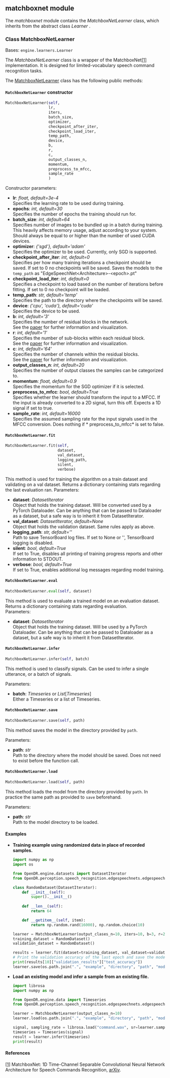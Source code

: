 ## matchboxnet module

The *matchboxnet* module contains the *MatchboxNetLearner* class, which inherits from the abstract class *Learner*
.

### Class MatchboxNetLearner

Bases: `engine.learners.Learner`

The *MatchboxNetLearner* class is a wrapper of the MatchboxNet[[1]](#matchboxnet-arxiv) implementation. It is designed 
for limited-vocabulary speech command recognition tasks.

The [MatchboxNetLearner](#src.perception.speech_recognition.edgespeechnets_learner.py) class has the following public
methods:

#### `MatchboxNetLearner` constructor

```python
MatchboxNetLearner(self,
                   lr,
                   iters,
                   batch_size,
                   optimizer,
                   checkpoint_after_iter,
                   checkpoint_load_iter,
                   temp_path,
                   device,
                   b,
                   r,
                   c,
                   output_classes_n,
                   momentum,
                   preprocess_to_mfcc,
                   sample_rate
                   )
```

Constructor parameters:

- **lr**: *float, default=3e-4*  
  Specifies the learning rate to be used during training.
- **epochs**: *int, default=30*  
  Specifies the number of epochs the training should run for.
- **batch_size**: *int, default=64*  
  Specifies number of images to be bundled up in a batch during training.  
  This heavily affects memory usage, adjust
  according to your system. Should always be equal to or higher than the number of used CUDA devices.
- **optimizer**: *{'sgd'}, default='adam'*  
  Specifies the optimizer to be used. Currently, only SGD is supported.
- **checkpoint_after_iter**: *int, default=0*  
  Specifies per how many training iterations a checkpoint should be saved. If set to 0 no checkpoints will be saved.
  Saves the models to the `temp_path` as "EdgeSpeechNet\<Architecture\>-\<epoch\>.pt"
- **checkpoint_load_iter**: *int, default=0*   
  Specifies a checkpoint to load based on the number of iterations before fitting. If set to 0 no checkpoint will be
  loaded.
- **temp_path**: *str, default='temp'*  
  Specifies the path to the directory where the checkpoints will be saved.
- **device**: *{'cpu', 'cuda'}, default='cuda'*  
  Specifies the device to be used.
- **b**: *int, default='3'*  
  Specifies the number of residual blocks in the network.  
  See the [paper](#matchboxnet-arxiv) for further information and visualization.
- **r**: *int, default='1'*  
  Specifies the number of sub-blocks within each residual block.  
  See the [paper](#matchboxnet-arxiv) for further information and visualization.
- **c**: *int, default='64'*  
  Specifies the number of channels within the residual blocks.  
  See the [paper](#matchboxnet-arxiv) for further information and visualization.
- **output_classes_n**: *int, default=20*  
  Specifies the number of output classes the samples can be categorized to.
- **momentum**: *float, default=0.9*  
  Specifies the momentum for the SGD optimizer if it is selected.
- **preprocess_to_mfcc**: *bool, default=True*  
  Specifies whether the learner should transform the input to a MFCC. If the input is already converted to a 2D signal,
  turn this off. Expects a 1D signal if set to true.
- **sample_rate**: *int, default=16000*  
  Specifies the assumed sampling rate for the input signals used in the MFCC conversion. Does nothing if  *
  preprocess_to_mfcc* is set to false.

#### `MatchboxNetLearner.fit`

```python
MatchboxNetLearner.fit(self,
                       dataset,
                       val_dataset,
                       logging_path,
                       silent,
                       verbose)
```

This method is used for training the algorithm on a train dataset and validating on a val dataset. Returns a dictionary
containing stats regarding the last evaluation ran. Parameters:

- **dataset**: *DatasetIterator*  
  Object that holds the training dataset. Will be converted used by a PyTorch Dataloader. Can be anything that can be
  passed to Dataloader as a dataset, but a safe way is to inherit it from DatasetIterator.
- **val_dataset**: *DatasetIterator, default=None*  
  Object that holds the validation dataset. Same rules apply as above.
- **logging_path**: *str, default=''*  
  Path to save TensorBoard log files. If set to None or '', TensorBoard logging is disabled.
- **silent**: *bool, default=True*  
  If set to True, disables all printing of training progress reports and other information to STDOUT.
- **verbose**: *bool, default=True*  
  If set to True, enables additional log messages regarding model training.

#### `MatchboxNetLearner.eval`

```python
MatchboxNetLearner.eval(self, dataset)
```

This method is used to evaluate a trained model on an evaluation dataset. Returns a dictionary containing stats
regarding evaluation.  
Parameters:

- **dataset**: *DatasetIterator*  
  Object that holds the training dataset. Will be used by a PyTorch Dataloader. Can be anything that can be passed to
  Dataloader as a dataset, but a safe way is to inherit it from DatasetIterator.

#### `MatchboxNetLearner.infer`

```python
MatchboxNetLearner.infer(self, batch)
```

This method is used to classify signals. Can be used to infer a single utterance, or a batch of signals.

Parameters:

- **batch**: *Timeseries* or *List*[*Timeseries*]   
  Either a Timeseries or a list of Timeseries.

#### `MatchboxNetLearner.save`

```python
MatchboxNetLearner.save(self, path)
```

This method saves the model in the directory provided by `path`.

Parameters:

- **path**: *str*  
  Path to the directory where the model should be saved. Does not need to exist before the function call.

#### `MatchboxNetLearner.load`

```python
MatchboxNetLearner.load(self, path)
```

This method loads the model from the directory provided by `path`. In practice the same path as provided to `save`
beforehand.

Parameters:

- **path**: *str*  
  Path to the model directory to be loaded.

#### Examples

* **Training example using randomized data in place of recorded samples.**

  ```python
  import numpy as np
  import os
  
  from OpenDR.engine.datasets import DatasetIterator
  from OpenDR.perception.speech_recognition.edgespeechnets.edgespeechnets_learner from MatchboxNetLearner
  
  class RandomDataset(DatasetIterator):
      def __init__(self):
          super().__init__()
          
      def __len__(self):
          return 64
  
      def __getitem__(self, item):
          return np.random.rand(16000), np.random.choice(10)
  
  learner = MatchboxNetLearner(output_clases_n=10, iters=10, b=3, r=2, c=64)
  training_dataset = RandomDataset()
  validation_dataset = RandomDataset()
  
  results = learner.fit(dataset=training_dataset, val_dataset=validation_dataset)
  # Print the validation accuracy of the last epoch and save the model to a file
  print(results[10]["validation_results"]["test_accuracy"])
  learner.save(os.path.join(".", "example", "directory", "path", "model"))
  ```

* **Load an existing model and infer a sample from an existing file.**
  ```python
  import librosa
  import numpy as np
  
  from OpenDR.engine.data import Timeseries
  from OpenDR.perception.speech_recognition.edgespeechnets.edgespeechnets_learner from MatchboxNetLearner
  
  learner = MatchboxNetLearner(output_clases_n=10)
  learner.load(os.path.join(".", "example", "directory", "path", "model"))

  signal, sampling_rate = librosa.load("command.wav", sr=learner.sample_rate)
  timeseries = Timeseries(signal)
  result = learner.infer(timeseries)
  print(result)
  ```

#### References

<a name="matchboxnet-arxiv" href="https://arxiv.org/abs/1810.085591">[1]</a> MatchboxNet: 1D Time-Channel Separable
Convolutional Neural Network Architecture for Speech Commands Recognition,
[arXiv](https://arxiv.org/abs/2004.08531).  
